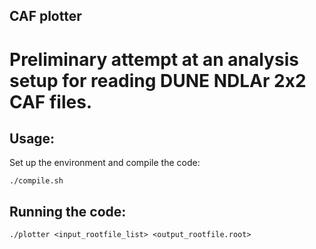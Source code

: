 ## CAF plotter

# Preliminary attempt at an analysis setup for reading DUNE NDLAr 2x2 CAF files.

## Usage:

Set up the environment and compile the code:

`./compile.sh`

## Running the code:

`./plotter <input_rootfile_list> <output_rootfile.root>`
